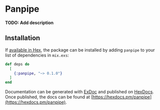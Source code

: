 # Panpipe

**TODO: Add description**

## Installation

If [available in Hex](https://hex.pm/docs/publish), the package can be installed
by adding `panpipe` to your list of dependencies in `mix.exs`:

```elixir
def deps do
  [
    {:panpipe, "~> 0.1.0"}
  ]
end
```

Documentation can be generated with [ExDoc](https://github.com/elixir-lang/ex_doc)
and published on [HexDocs](https://hexdocs.pm). Once published, the docs can
be found at [https://hexdocs.pm/panpipe](https://hexdocs.pm/panpipe).

